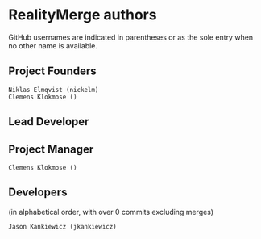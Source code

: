 # RealityMerge authors

GitHub usernames are indicated in parentheses or as the sole entry when no
other name is available.

## Project Founders

    Niklas Elmqvist (nickelm)
    Clemens Klokmose ()

## Lead Developer

## Project Manager

    Clemens Klokmose ()

## Developers

(in alphabetical order, with over 0 commits excluding merges)

    Jason Kankiewicz (jkankiewicz)
